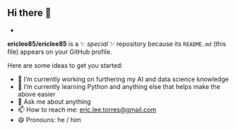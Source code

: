 ## Hi there 👋

-
**ericlee85/ericlee85** is a ✨ _special_ ✨ repository because its `README.md` (this file) appears on your GitHub profile.

Here are some ideas to get you started:

- 🔭 I’m currently working on furthering my AI and data science knowledge
- 🌱 I’m currently learning Python and anything else that helps make the above easier
- 💬 Ask me about anything
- 📫 How to reach me: eric.lee.torres@gmail.com
- 😄 Pronouns: he / him
